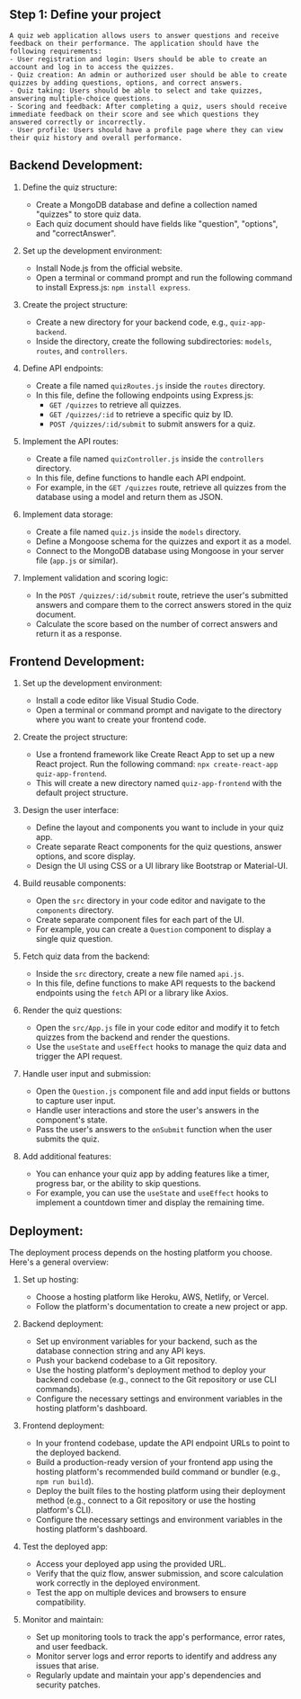 ## Step 1: Define your project

    A quiz web application allows users to answer questions and receive feedback on their performance. The application should have the following requirements:
    - User registration and login: Users should be able to create an account and log in to access the quizzes.
    - Quiz creation: An admin or authorized user should be able to create quizzes by adding questions, options, and correct answers.
    - Quiz taking: Users should be able to select and take quizzes, answering multiple-choice questions.
    - Scoring and feedback: After completing a quiz, users should receive immediate feedback on their score and see which questions they answered correctly or incorrectly.
    - User profile: Users should have a profile page where they can view their quiz history and overall performance.

## Backend Development:

1. Define the quiz structure:

   - Create a MongoDB database and define a collection named "quizzes" to store quiz data.
   - Each quiz document should have fields like "question", "options", and "correctAnswer".

2. Set up the development environment:

   - Install Node.js from the official website.
   - Open a terminal or command prompt and run the following command to install Express.js: `npm install express`.

3. Create the project structure:

   - Create a new directory for your backend code, e.g., `quiz-app-backend`.
   - Inside the directory, create the following subdirectories: `models`, `routes`, and `controllers`.

4. Define API endpoints:

   - Create a file named `quizRoutes.js` inside the `routes` directory.
   - In this file, define the following endpoints using Express.js:
     - `GET /quizzes` to retrieve all quizzes.
     - `GET /quizzes/:id` to retrieve a specific quiz by ID.
     - `POST /quizzes/:id/submit` to submit answers for a quiz.

5. Implement the API routes:

   - Create a file named `quizController.js` inside the `controllers` directory.
   - In this file, define functions to handle each API endpoint.
   - For example, in the `GET /quizzes` route, retrieve all quizzes from the database using a model and return them as JSON.

6. Implement data storage:

   - Create a file named `quiz.js` inside the `models` directory.
   - Define a Mongoose schema for the quizzes and export it as a model.
   - Connect to the MongoDB database using Mongoose in your server file (`app.js` or similar).

7. Implement validation and scoring logic:

   - In the `POST /quizzes/:id/submit` route, retrieve the user's submitted answers and compare them to the correct answers stored in the quiz document.
   - Calculate the score based on the number of correct answers and return it as a response.

## Frontend Development:

1. Set up the development environment:

   - Install a code editor like Visual Studio Code.
   - Open a terminal or command prompt and navigate to the directory where you want to create your frontend code.

2. Create the project structure:

   - Use a frontend framework like Create React App to set up a new React project. Run the following command: `npx create-react-app quiz-app-frontend`.
   - This will create a new directory named `quiz-app-frontend` with the default project structure.

3. Design the user interface:

   - Define the layout and components you want to include in your quiz app.
   - Create separate React components for the quiz questions, answer options, and score display.
   - Design the UI using CSS or a UI library like Bootstrap or Material-UI.

4. Build reusable components:

   - Open the `src` directory in your code editor and navigate to the `components` directory.
   - Create separate component files for each part of the UI.
   - For example, you can create a `Question` component to display a single quiz question.

5. Fetch quiz data from the backend:

   - Inside the `src` directory, create a new file named `api.js`.
   - In this file, define functions to make API requests to the backend endpoints using the `fetch` API or a library like Axios.

6. Render the quiz questions:

   - Open the `src/App.js` file in your code editor and modify it to fetch quizzes from the backend and render the questions.
   - Use the `useState` and `useEffect` hooks to manage the quiz data and trigger the API request.

7. Handle user input and submission:

   - Open the `Question.js` component file and add input fields or buttons to capture user input.
   - Handle user interactions and store the user's answers in the component's state.
   - Pass the user's answers to the `onSubmit` function when the user submits the quiz.

8. Add additional features:

   - You can enhance your quiz app by adding features like a timer, progress bar, or the ability to skip questions.
   - For example, you can use the `useState` and `useEffect` hooks to implement a countdown timer and display the remaining time.

## Deployment:

The deployment process depends on the hosting platform you choose. Here's a general overview:

1. Set up hosting:

   - Choose a hosting platform like Heroku, AWS, Netlify, or Vercel.
   - Follow the platform's documentation to create a new project or app.

2. Backend deployment:

   - Set up environment variables for your backend, such as the database connection string and any API keys.
   - Push your backend codebase to a Git repository.
   - Use the hosting platform's deployment method to deploy your backend codebase (e.g., connect to the Git repository or use CLI commands).
   - Configure the necessary settings and environment variables in the hosting platform's dashboard.

3. Frontend deployment:

   - In your frontend codebase, update the API endpoint URLs to point to the deployed backend.
   - Build a production-ready version of your frontend app using the hosting platform's recommended build command or bundler (e.g., `npm run build`).
   - Deploy the built files to the hosting platform using their deployment method (e.g., connect to a Git repository or use the hosting platform's CLI).
   - Configure the necessary settings and environment variables in the hosting platform's dashboard.

4. Test the deployed app:

   - Access your deployed app using the provided URL.
   - Verify that the quiz flow, answer submission, and score calculation work correctly in the deployed environment.
   - Test the app on multiple devices and browsers to ensure compatibility.

5. Monitor and maintain:
   - Set up monitoring tools to track the app's performance, error rates, and user feedback.
   - Monitor server logs and error reports to identify and address any issues that arise.
   - Regularly update and maintain your app's dependencies and security patches.
